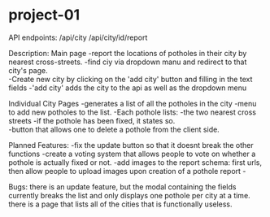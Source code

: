 # project-01

API endpoints:
/api/city
/api/city/id/report

Description:
  Main page
    -report the locations of potholes in their city by nearest cross-streets.
    -find ciy via dropdown manu and redirect to that city's page.  
    -Create new city by clicking on the 'add city' button and filling in the text fields
    -'add city' adds the city to the api as well as the dropdown menu
  
  Individual City Pages
    -generates a list of all the potholes in the city 
    -menu to add new potholes to the list.
    -Each pothole lists:
      -the two nearest cross streets
      -if the pothole has been fixed, it states so.  
      -button that allows one to delete a pothole from the client side.
      
      

Planned Features:
    -fix the update button so that it doesnt break the other functions
    -create a voting system that allows people to vote on whether a pothole is actually fixed or not.
    -add images to the report schema: first urls, then allow people to upload images upon creation of a pothole report
    -

Bugs:
there is an update feature, but the modal containing the fields currently breaks the list and only displays one pothole per city at a time.
there is a page that lists all of the cities that is functionally useless.
